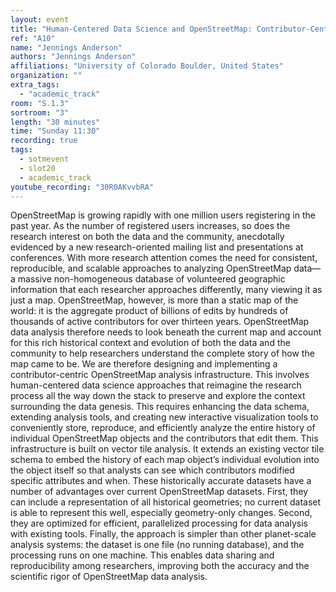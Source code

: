 ```yaml
---
layout: event
title: "Human-Centered Data Science and OpenStreetMap: Contributor-Centric OpenStreetMap Analysis Infrastructure"
ref: "A10"
name: "Jennings Anderson"
authors: "Jennings Anderson"
affiliations: "University of Colorado Boulder, United States"
organization: ""
extra_tags:
  - "academic_track"
room: "S.1.3"
sortroom: "3"
length: "30 minutes"
time: "Sunday 11:30"
recording: true
tags:
  - sotmevent
  - slot20
  - academic_track
youtube_recording: "30R0AKvvbRA"
---
```

OpenStreetMap is growing rapidly with one million users registering in the past year. As the number of registered users increases, so does the research interest on both the data and the community, anecdotally evidenced by a new research-oriented mailing list and presentations at conferences. With more research attention comes the need for consistent, reproducible, and scalable approaches to analyzing OpenStreetMap data—a massive non-homogeneous database of volunteered geographic information that each researcher approaches differently, many viewing it as just a map. OpenStreetMap, however, is more than a static map of the world: it is the aggregate product of billions of edits by hundreds of thousands of active contributors for over thirteen years. OpenStreetMap data analysis therefore needs to look beneath the current map and account for this rich historical context and evolution of both the data and the community to help researchers understand the complete story of how the map came to be.
We are therefore designing and implementing a contributor-centric OpenStreetMap analysis infrastructure. This involves human-centered data science approaches that reimagine the research process all the way down the stack to preserve and explore the context surrounding the data genesis. This requires enhancing the data schema, extending analysis tools, and creating new interactive visualization tools to conveniently store, reproduce, and efficiently analyze the entire history of individual OpenStreetMap objects and the contributors that edit them.
This infrastructure is built on vector tile analysis. It extends an existing vector tile schema to embed the history of each map object’s individual evolution into the object itself so that analysts can see which contributors modified specific attributes and when. These historically accurate datasets have a number of advantages over current OpenStreetMap datasets. First, they can include a representation of all historical geometries; no current dataset is able to represent this well, especially geometry-only changes. Second, they are optimized for efficient, parallelized processing for data analysis with existing tools. Finally, the approach is simpler than other planet-scale analysis systems: the dataset is one file (no running database), and the processing runs on one machine. This enables data sharing and reproducibility among researchers, improving both the accuracy and the scientific rigor of OpenStreetMap data analysis.
